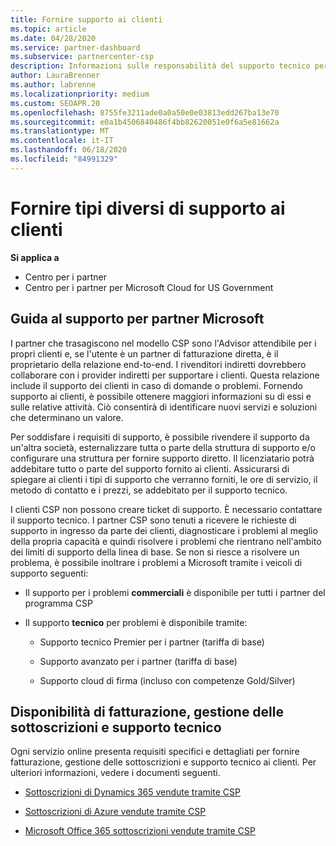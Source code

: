 ```yaml
---
title: Fornire supporto ai clienti
ms.topic: article
ms.date: 04/28/2020
ms.service: partner-dashboard
ms.subservice: partnercenter-csp
description: Informazioni sulle responsabilità del supporto tecnico per i partner nel programma CSP.
author: LauraBrenner
ms.author: labrenne
ms.localizationpriority: medium
ms.custom: SEOAPR.20
ms.openlocfilehash: 8755fe3211ade0a0a50e0e03813edd267ba13e70
ms.sourcegitcommit: e0a1b4506840486f4bb82620051e0f6a5e81662a
ms.translationtype: MT
ms.contentlocale: it-IT
ms.lasthandoff: 06/18/2020
ms.locfileid: "84991329"
---
```

# <a name="providing-different-types-of-support-to-your-customers"></a>Fornire tipi diversi di supporto ai clienti

**Si applica a**

-  Centro per i partner
-  Centro per i partner per Microsoft Cloud for US Government


## <a name="microsoft-partner-support-guidance"></a>Guida al supporto per partner Microsoft

I partner che trasagiscono nel modello CSP sono l'Advisor attendibile per i propri clienti e, se l'utente è un partner di fatturazione diretta, è il proprietario della relazione end-to-end. I rivenditori indiretti dovrebbero collaborare con i provider indiretti per supportare i clienti. Questa relazione include il supporto dei clienti in caso di domande o problemi. Fornendo supporto ai clienti, è possibile ottenere maggiori informazioni su di essi e sulle relative attività. Ciò consentirà di identificare nuovi servizi e soluzioni che determinano un valore.

Per soddisfare i requisiti di supporto, è possibile rivendere il supporto da un'altra società, esternalizzare tutta o parte della struttura di supporto e/o configurare una struttura per fornire supporto diretto. Il licenziatario potrà addebitare tutto o parte del supporto fornito ai clienti. Assicurarsi di spiegare ai clienti i tipi di supporto che verranno forniti, le ore di servizio, il metodo di contatto e i prezzi, se addebitato per il supporto tecnico.

I clienti CSP non possono creare ticket di supporto. È necessario contattare il supporto tecnico. I partner CSP sono tenuti a ricevere le richieste di supporto in ingresso da parte dei clienti, diagnosticare i problemi al meglio della propria capacità e quindi risolvere i problemi che rientrano nell'ambito dei limiti di supporto della linea di base. Se non si riesce a risolvere un problema, è possibile inoltrare i problemi a Microsoft tramite i veicoli di supporto seguenti:

- Il supporto per i problemi **commerciali** è disponibile per tutti i partner del programma CSP

- Il supporto **tecnico** per problemi è disponibile tramite:

    - Supporto tecnico Premier per i partner (tariffa di base)

    - Supporto avanzato per i partner (tariffa di base)

    - Supporto cloud di firma (incluso con competenze Gold/Silver)

## <a name="providing-billing-subscription-management-and-technical-support"></a>Disponibilità di fatturazione, gestione delle sottoscrizioni e supporto tecnico 

Ogni servizio online presenta requisiti specifici e dettagliati per fornire fatturazione, gestione delle sottoscrizioni e supporto tecnico ai clienti. Per ulteriori informazioni, vedere i documenti seguenti.

- [Sottoscrizioni di Dynamics 365 vendute tramite CSP](https://www.microsoftpartnercommunity.com/t5/CSP/Microsoft-Partner-Support-Guidance/m-p/5262#M30)

- [Sottoscrizioni di Azure vendute tramite CSP](https://www.microsoftpartnercommunity.com/t5/CSP/Microsoft-Partner-Support-Guidance/m-p/5263#M31)

- [Microsoft Office 365 sottoscrizioni vendute tramite CSP](https://www.microsoftpartnercommunity.com/t5/CSP/Microsoft-Partner-Support-Guidance/m-p/5264#M32)



 

 



